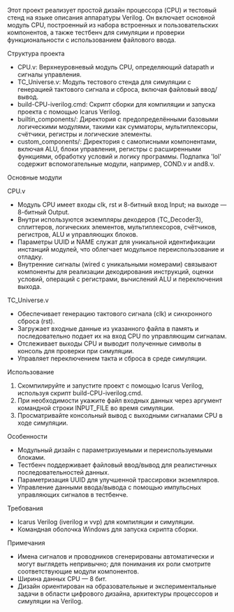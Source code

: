 Этот проект реализует простой дизайн процессора (CPU) и тестовый стенд на языке описания аппаратуры Verilog. Он включает основной модуль CPU, построенный из набора встроенных и пользовательских компонентов, а также тестбенч для симуляции и проверки функциональности с использованием файлового ввода.

Структура проекта

- CPU.v: Верхнеуровневый модуль CPU, определяющий datapath и сигналы управления.
- TC_Universe.v: Модуль тестового стенда для симуляции с генерацией тактового сигнала и сброса, включая файловый ввод/вывод.
- build-CPU-iverilog.cmd: Скрипт сборки для компиляции и запуска проекта с помощью Icarus Verilog.
- builtin_components/: Директория с предопределёнными базовыми логическими модулями, такими как сумматоры, мультиплексоры, счётчики, регистры и логические элементы.
- custom_components/: Директория с самописными компонентами, включая ALU, блоки управления, регистры с расширенными функциями, обработку условий и логику программы. Подпапка 'lol' содержит вспомогательные модули, например, COND.v и and8.v.

Основные модули

CPU.v
- Модуль CPU имеет входы clk, rst и 8-битный вход Input; на выходе — 8-битный Output.
- Внутри используются экземпляры декодеров (TC_Decoder3), сплиттеров, логических элементов, мультиплексоров, счётчиков, регистров, ALU и управляющих блоков.
- Параметры UUID и NAME служат для уникальной идентификации инстанций модулей, что облегчает модульное переиспользование и отладку.
- Внутренние сигналы (wired с уникальными номерами) связывают компоненты для реализации декодирования инструкций, оценки условий, операций с регистрами, вычислений ALU и переключения выхода.

TC_Universe.v
- Обеспечивает генерацию тактового сигнала (clk) и синхронного сброса (rst).
- Загружает входные данные из указанного файла в память и последовательно подает их на вход CPU по управляющим сигналам.
- Отслеживает выходы CPU и выводит полученные символы в консоль для проверки при симуляции.
- Управляет переключением такта и сброса в среде симуляции.

Использование

1. Скомпилируйте и запустите проект с помощью Icarus Verilog, используя скрипт build-CPU-iverilog.cmd.
2. При необходимости укажите файл входных данных через аргумент командной строки INPUT_FILE во время симуляции.
3. Просматривайте консольный вывод с выходными сигналами CPU в ходе симуляции.

Особенности

- Модульный дизайн с параметризуемыми и переиспользуемыми блоками.
- Тестбенч поддерживает файловый ввод/вывод для реалистичных последовательностей данных.
- Параметризация UUID для улучшенной трассировки экземпляров.
- Управление данными ввода/вывода с помощью импульсных управляющих сигналов в тестбенче.

Требования

- Icarus Verilog (iverilog и vvp) для компиляции и симуляции.
- Командная оболочка Windows для запуска скрипта сборки.

Примечания

- Имена сигналов и проводников сгенерированы автоматически и могут выглядеть непривычно; для понимания их роли смотрите соответствующие модули компонентов.
- Ширина данных CPU — 8 бит.
- Дизайн ориентирован на образовательные и экспериментальные задачи в области цифрового дизайна, архитектуры процессоров и симуляции на Verilog.
